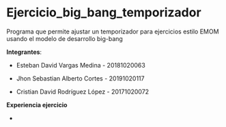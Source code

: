# Ejercicio_big_bang_temporizador

Programa que permite ajustar un temporizador para ejercicios estilo EMOM usando el modelo de desarrollo big-bang 

__Integrantes__:

  - Esteban David Vargas Medina - 20181020063

  - Jhon Sebastian Alberto Cortes - 20191020117

  - Cristian David Rodríguez López - 20171020072  

__Experiencia ejercicio__

  -
